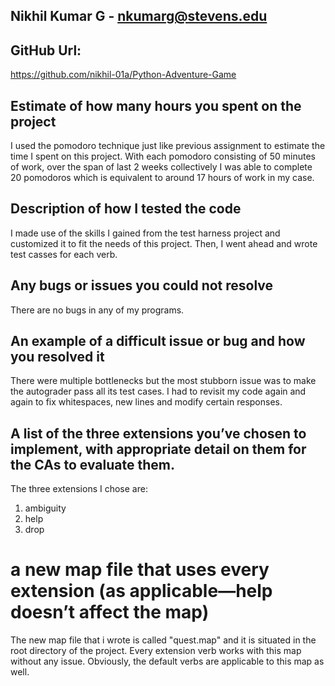 ## Nikhil Kumar G - nkumarg@stevens.edu

## GitHub Url:

https://github.com/nikhil-01a/Python-Adventure-Game

## Estimate of how many hours you spent on the project

I used the pomodoro technique just like previous assignment to estimate the time I spent on this project. With each pomodoro consisting of 50 minutes of work, over the span of last 2 weeks collectively I was able to complete 20 pomodoros which is equivalent to around 17 hours of work in my case.

## Description of how I tested the code

I made use of the skills I gained from the test harness project and customized it to fit the needs of this project. Then, I went ahead and wrote test casses for each verb.

## Any bugs or issues you could not resolve

There are no bugs in any of my programs.

## An example of a difficult issue or bug and how you resolved it

There were multiple bottlenecks but the most stubborn issue was to make the autograder pass all its test cases. I had to revisit my code again and again to fix whitespaces, new lines and modify certain responses.

## A list of the three extensions you’ve chosen to implement, with appropriate detail on them for the CAs to evaluate them.

The three extensions I chose are:

1. ambiguity
2. help
3. drop

# a new map file that uses every extension (as applicable—help doesn’t affect the map)

The new map file that i wrote is called "quest.map" and it is situated in the root directory of the project. Every extension verb works with this map without any issue. Obviously, the default verbs are applicable to this map as well.
